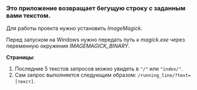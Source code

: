 ### Это приложение возвращает бегущую строку с заданным вами текстом.

Для работы проекта нужно установить *ImageMagick*.


Перед запуском на Windows нужно передать путь к *magick.exe* через переменную окружения *IMAGEMAGICK_BINARY*.

**Страницы**:
1. Последние 5 текстов запросов можно увидеть в `"/"` или `"index/"`.
2. Сам запрос выполняется следующим образом: `/running_line/?text=[текст]`.